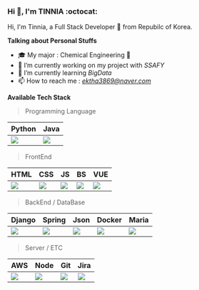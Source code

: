 

### Hi 👋, I'm TINNIA :octocat:

Hi, I'm Tinnia, a Full Stack Developer 🚀 from Repubilc of Korea.

**Talking about Personal Stuffs**

- :mortar_board: My major : Chemical Engineering :microscope:
- :office: I’m currently working on my project with *SSAFY*
- 🌱 I’m currently learning *BigData*
- 📫 How to reach me : *ektha3869@naver.com*


**Available Tech Stack**  

> Programming Language

| Python | Java | 
| ------ | -------- | 
| <img src="https://img.icons8.com/color/40/000000/python.png"/> | <img src="https://img.icons8.com/color/40/000000/java-coffee-cup-logo.png"/> | 


> FrontEnd

| HTML | CSS | JS | BS | VUE |
| ---------- | --- | ---- | ------ | ----- |
| <img src="https://img.icons8.com/color/40/000000/html-5.png"/> | <img src="https://img.icons8.com/color/40/000000/css3.png"/> | <img src="https://img.icons8.com/color/40/000000/javascript-logo-1.png"/> | <img src="https://img.icons8.com/color/40/000000/bootstrap.png"/> | <img src="https://img.icons8.com/color/40/vue-js.png"/> |


> BackEnd / DataBase

| Django | Spring | Json | Docker | Maria |
| ------ | ------ | ------ | -------- | ------ |
| <img src="https://img.icons8.com/material/40/000000/django.png"/> | <img src="https://img.icons8.com/color/40/000000/spring-logo.png"/> | <img src="https://img.icons8.com/material/40/000000/json.png"/> | <img src="https://img.icons8.com/color/40/000000/docker.png"/> | <img src="https://img.icons8.com/color/40/000000/db-2.png"/> |

> Server / ETC

| AWS | Node | Git | Jira |
| ----- | ---- | -------- | ------ |
| <img src="https://img.icons8.com/color/40/000000/amazon-web-services.png"/> | <img src="https://img.icons8.com/color/40/000000/nodejs.png"/> | <img src="https://img.icons8.com/color/40/000000/git.png"/> | <img src="https://img.icons8.com/color/40/000000/jira.png"/> |


